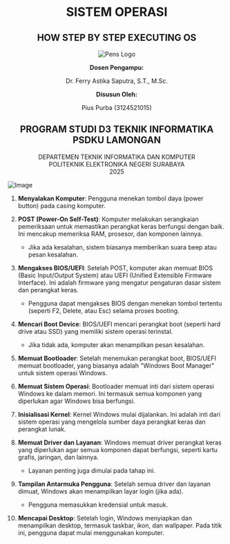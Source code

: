 <div align="center">

# SISTEM OPERASI

## **HOW STEP BY STEP EXECUTING OS**

![Pens Logo](https://belajargiat.id/wp-content/uploads/2020/10/logo-PENS.png)

**Dosen Pengampu:**

Dr. Ferry Astika Saputra, S.T., M.Sc.

**Disusun Oleh:**

Pius Purba (3124521015)

## **PROGRAM STUDI D3 TEKNIK INFORMATIKA PSDKU LAMONGAN**  
DEPARTEMEN TEKNIK INFORMATIKA DAN KOMPUTER  
POLITEKNIK ELEKTRONIKA NEGERI SURABAYA  
2025

</div>

![Image](https://github.com/user-attachments/assets/433627fe-edeb-4203-bbe7-f152e72d895a)


1. **Menyalakan Komputer**:
   Pengguna menekan tombol daya (power button) pada casing komputer.

2. **POST (Power-On Self-Test)**:
   Komputer melakukan serangkaian pemeriksaan untuk memastikan perangkat keras berfungsi dengan baik. Ini mencakup memeriksa RAM, prosesor, dan komponen lainnya.
   - Jika ada kesalahan, sistem biasanya memberikan suara beep atau pesan kesalahan.

3. **Mengakses BIOS/UEFI**:
   Setelah POST, komputer akan memuat BIOS (Basic Input/Output System) atau UEFI (Unified Extensible Firmware Interface). Ini adalah firmware yang mengatur pengaturan dasar sistem dan perangkat keras.
   - Pengguna dapat mengakses BIOS dengan menekan tombol tertentu (seperti F2, Delete, atau Esc) selama proses booting.

4. **Mencari Boot Device**:
   BIOS/UEFI mencari perangkat boot (seperti hard drive atau SSD) yang memiliki sistem operasi terinstal.
   - Jika tidak ada, komputer akan menampilkan pesan kesalahan.

5. **Memuat Bootloader**:
   Setelah menemukan perangkat boot, BIOS/UEFI memuat bootloader, yang biasanya adalah "Windows Boot Manager" untuk sistem operasi Windows.

6. **Memuat Sistem Operasi**:
   Bootloader memuat inti dari sistem operasi Windows ke dalam memori. Ini termasuk semua komponen yang diperlukan agar Windows bisa berfungsi.

7. **Inisialisasi Kernel**:
   Kernel Windows mulai dijalankan. Ini adalah inti dari sistem operasi yang mengelola sumber daya perangkat keras dan perangkat lunak.

8. **Memuat Driver dan Layanan**:
   Windows memuat driver perangkat keras yang diperlukan agar semua komponen dapat berfungsi, seperti kartu grafis, jaringan, dan lainnya.
   - Layanan penting juga dimulai pada tahap ini.

9. **Tampilan Antarmuka Pengguna**:
   Setelah semua driver dan layanan dimuat, Windows akan menampilkan layar login (jika ada).
   - Pengguna memasukkan kredensial untuk masuk.

10. **Mencapai Desktop**:
    Setelah login, Windows menyiapkan dan menampilkan desktop, termasuk taskbar, ikon, dan wallpaper. Pada titik ini, pengguna dapat mulai menggunakan komputer.
